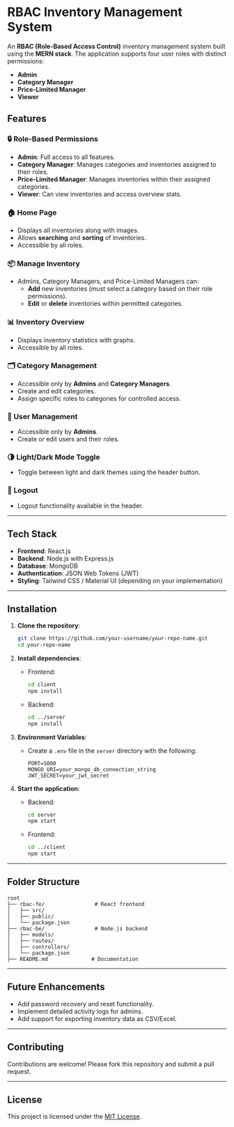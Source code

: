 # RBAC Inventory Management System

An **RBAC (Role-Based Access Control)** inventory management system built using the **MERN stack**. The application supports four user roles with distinct permissions:

- **Admin**
- **Category Manager**
- **Price-Limited Manager**
- **Viewer**

## Features

### 🔒 Role-Based Permissions
- **Admin**: Full access to all features.
- **Category Manager**: Manages categories and inventories assigned to their roles.
- **Price-Limited Manager**: Manages inventories within their assigned categories.
- **Viewer**: Can view inventories and access overview stats.

### 🏠 Home Page
- Displays all inventories along with images.
- Allows **searching** and **sorting** of inventories.
- Accessible by all roles.

### 📦 Manage Inventory
- Admins, Category Managers, and Price-Limited Managers can:
  - **Add** new inventories (must select a category based on their role permissions).
  - **Edit** or **delete** inventories within permitted categories.

### 📊 Inventory Overview
- Displays inventory statistics with graphs.
- Accessible by all roles.

### 🗂️ Category Management
- Accessible only by **Admins** and **Category Managers**.
- Create and edit categories.
- Assign specific roles to categories for controlled access.

### 👥 User Management
- Accessible only by **Admins**.
- Create or edit users and their roles.

### 🌗 Light/Dark Mode Toggle
- Toggle between light and dark themes using the header button.

### 🚪 Logout
- Logout functionality available in the header.

---

## Tech Stack

- **Frontend**: React.js
- **Backend**: Node.js with Express.js
- **Database**: MongoDB
- **Authentication**: JSON Web Tokens (JWT)
- **Styling**: Tailwind CSS / Material UI (depending on your implementation)

---

## Installation

1. **Clone the repository**:
   ```bash
   git clone https://github.com/your-username/your-repo-name.git
   cd your-repo-name
   ```

2. **Install dependencies**:
   - Frontend:
     ```bash
     cd client
     npm install
     ```
   - Backend:
     ```bash
     cd ../server
     npm install
     ```

3. **Environment Variables**:
   - Create a `.env` file in the `server` directory with the following:
     ```
     PORT=5000
     MONGO_URI=your_mongo_db_connection_string
     JWT_SECRET=your_jwt_secret
     ```

4. **Start the application**:
   - Backend:
     ```bash
     cd server
     npm start
     ```
   - Frontend:
     ```bash
     cd ../client
     npm start
     ```

---

## Folder Structure

```plaintext
root
├── rbac-fe/                # React frontend
│   ├── src/
│   ├── public/
│   └── package.json
├── rbac-be/                # Node.js backend
│   ├── models/
│   ├── routes/
│   ├── controllers/
│   └── package.json
├── README.md              # Documentation
```

---

## Future Enhancements

- Add password recovery and reset functionality.
- Implement detailed activity logs for admins.
- Add support for exporting inventory data as CSV/Excel.

---

## Contributing

Contributions are welcome! Please fork this repository and submit a pull request.

---

## License

This project is licensed under the [MIT License](LICENSE).
